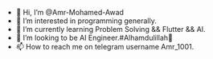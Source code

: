 - 👋 Hi, I’m @Amr-Mohamed-Awad
- 👀 I’m interested in programming generally.
- 🌱 I’m currently learning Problem Solving && Flutter && AI.
- 💞️ I’m looking to be AI Engineer.#Alhamdulillah🤲
- 📫 How to reach me on telegram username Amr_1001.

<!---
Amr-Mohamed-Awad/Amr-Mohamed-Awad is a ✨ special ✨ repository because its `README.md` (this file) appears on your GitHub profile.
You can click the Preview link to take a look at your changes.
--->
